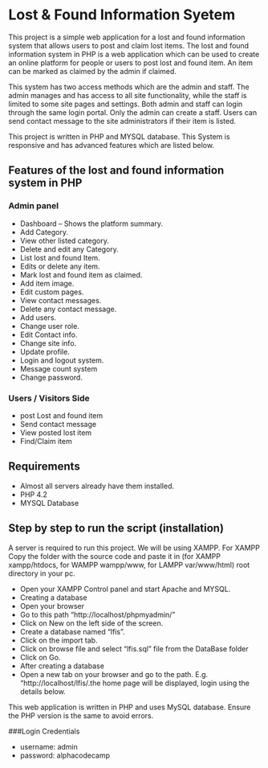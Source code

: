 # Lost & Found Information Syetem

This project is a simple web application for a lost and found information system that allows users to post and claim lost items.
The lost and found information system in PHP is a web application which can be used to create an online platform for people or users to post lost and found item. An item can be marked as claimed by the admin if claimed.

This system has two access methods which are the admin and staff. The admin manages and has access to all site functionality, while the staff is limited to some site pages and settings. Both admin and staff can login through the same login portal. Only the admin can create a staff. Users can send contact message to the site administrators if their item is listed.

This project is written in PHP and MYSQL database. This System is responsive and has advanced features which are listed below.

## Features of the lost and found information system in PHP

### Admin panel

- Dashboard – Shows the platform summary.
- Add Category.
- View other listed category.
- Delete and edit any Category.
- List lost and found Item.
- Edits or delete any item.
- Mark lost and found item as claimed.
- Add item image.
- Edit custom pages.
- View contact messages.
- Delete any contact message.
- Add users.
- Change user role.
- Edit Contact info.
- Change site info.
- Update profile.
- Login and logout system.
- Message count system
- Change password.

### Users / Visitors Side

- post Lost and found item
- Send contact message
- View posted lost item
- Find/Claim item

## Requirements

- Almost all servers already have them installed.
- PHP 4.2
- MYSQL Database

## Step by step to run the script (installation)

A server is required to run this project. We will be using XAMPP.
For XAMPP
Copy the folder with the source code and paste it in (for XAMPP xampp/htdocs, for WAMPP wampp/www, for LAMPP var/www/html) root directory in your pc.

- Open your XAMPP Control panel and start Apache and MYSQL.
- Creating a database
- Open your browser
- Go to this path “http://localhost/phpmyadmin/”
- Click on New on the left side of the screen.
- Create a database named “lfis”.
- Click on the import tab.
- Click on browse file and select “lfis.sql” file from the DataBase folder
- Click on Go.
- After creating a database
- Open a new tab on your browser and go to the path. E.g. “http://localhost/lfis/.the home page will be displayed, login using the details below.

This web application is written in PHP and uses MySQL database. Ensure the PHP version is the same to avoid errors.

###Login Credentials
- username: admin
- password: alphacodecamp
